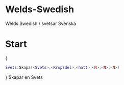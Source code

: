# Welds-Swedish
Welds Swedish / svetsar Svenska

# Start 
{
```lua
Svets:Skapa(<Svets>,<Kropsdel>,<hatt>,<N>,<N>,<N>)
```
} Skapar en Svets
